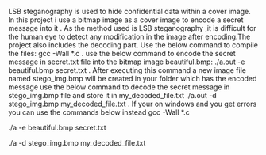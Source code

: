 LSB steganography is used to hide confidential data within a cover image. In this project i use a bitmap image as a cover image to encode a secret message into it . As the method used is LSB steganography ,it is difficult for the human eye to detect any modification in the image after encoding.The project also includes the decoding part.
Use the below command to compile the files:
gcc -Wall *.c  .
use the below command to encode the secret message in secret.txt file into the bitmap image beautiful.bmp:
./a.out -e beautiful.bmp secret.txt  .
After executing this command a new image file named stego_img.bmp will be created in your folder which has the encoded message
use the below command to decode the secret message in stego_img.bmp file and store it in my_decoded_file.txt
./a.out -d stego_img.bmp my_decoded_file.txt  .
If your on windows and you get errors you can use the commands below instead
gcc -Wall *.c 

./a -e beautiful.bmp secret.txt 

./a -d stego_img.bmp my_decoded_file.txt
